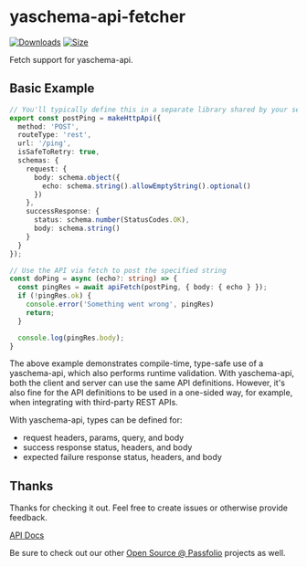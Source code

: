 # yaschema-api-fetcher

[![Downloads][downloads-badge]][downloads]
[![Size][size-badge]][size]

Fetch support for yaschema-api.

## Basic Example

```typescript
// You'll typically define this in a separate library shared by your server and clients
export const postPing = makeHttpApi({
  method: 'POST',
  routeType: 'rest',
  url: '/ping',
  isSafeToRetry: true,
  schemas: {
    request: {
      body: schema.object({
        echo: schema.string().allowEmptyString().optional()
      })
    },
    successResponse: {
      status: schema.number(StatusCodes.OK),
      body: schema.string()
    }
  }
});
```

```typescript
// Use the API via fetch to post the specified string
const doPing = async (echo?: string) => {
  const pingRes = await apiFetch(postPing, { body: { echo } });
  if (!pingRes.ok) {
    console.error('Something went wrong', pingRes)
    return;
  }

  console.log(pingRes.body);
}
```

The above example demonstrates compile-time, type-safe use of a yaschema-api, which also performs runtime validation.  With yaschema-api, both the client and server can use the same API definitions.  However, it's also fine for the API definitions to be used in a one-sided way, for example, when integrating with third-party REST APIs.

With yaschema-api, types can be defined for:

- request headers, params, query, and body
- success response status, headers, and body
- expected failure response status, headers, and body

## Thanks

Thanks for checking it out.  Feel free to create issues or otherwise provide feedback.

[API Docs](https://passfolio.github.io/yaschema-api-fetcher/)

Be sure to check out our other [Open Source @ Passfolio](https://github.com/Passfolio) projects as well.

<!-- Definitions -->

[downloads-badge]: https://img.shields.io/npm/dm/yaschema-api-fetcher.svg

[downloads]: https://www.npmjs.com/package/yaschema-api-fetcher

[size-badge]: https://img.shields.io/bundlephobia/minzip/yaschema-api-fetcher.svg

[size]: https://bundlephobia.com/result?p=yaschema-api-fetcher
